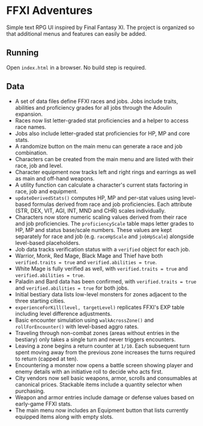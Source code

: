 # FFXI Adventures

Simple text RPG UI inspired by Final Fantasy XI. The project is organized so that additional menus and features can easily be added.

## Running
Open `index.html` in a browser. No build step is required.

## Data
- A set of data files define FFXI races and jobs. Jobs include traits, abilities and proficiency grades for all jobs through the Adoulin expansion.
- Races now list letter-graded stat proficiencies and a helper to access race names.
- Jobs also include letter-graded stat proficiencies for HP, MP and core stats.
- A randomize button on the main menu can generate a race and job combination.
- Characters can be created from the main menu and are listed with their race,
  job and level.
- Character equipment now tracks left and right rings and earrings as well as main and off-hand weapons.
- A utility function can calculate a character's current stats factoring in race, job and equipment.
- `updateDerivedStats()` computes HP, MP and per-stat values using level-based formulas derived from race and job proficiencies. Each attribute (STR, DEX, VIT, AGI, INT, MND and CHR) scales individually.
- Characters now store numeric scaling values derived from their race and job
  proficiencies. The `proficiencyScale` table maps letter grades to HP, MP and
  status base/scale numbers. These values are kept separately for race and job
  (e.g. `raceHpScale` and `jobHpScale`) alongside level-based placeholders.
- Job data tracks verification status with a `verified` object for each job.
- Warrior, Monk, Red Mage, Black Mage and Thief have both `verified.traits = true` and `verified.abilities = true`.
- White Mage is fully verified as well, with `verified.traits = true` and `verified.abilities = true`.
- Paladin and Bard data has been confirmed, with `verified.traits = true` and `verified.abilities = true` for both jobs.
- Initial bestiary data lists low-level monsters for zones adjacent to the three starting cities.
- `experienceForKill(level, targetLevel)` replicates FFXI's EXP table including level difference adjustments.
- Basic encounter simulation using `walkAcrossZone()` and `rollForEncounter()` with level-based aggro rates.
- Traveling through non-combat zones (areas without entries in the bestiary) only
  takes a single turn and never triggers encounters.
- Leaving a zone begins a return counter at `1/10`. Each subsequent turn spent
  moving away from the previous zone increases the turns required to return
  (capped at ten).
- Encountering a monster now opens a battle screen showing player and enemy
  details with an initiative roll to decide who acts first.
- City vendors now sell basic weapons, armor, scrolls and consumables at
  canonical prices. Stackable items include a quantity selector when purchasing.
- Weapon and armor entries include damage or defense values based on
  early-game FFXI stats.
- The main menu now includes an Equipment button that lists currently
  equipped items along with empty slots.
